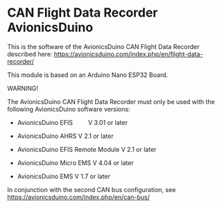 # CAN Flight Data Recorder AvionicsDuino

This is the software of the AvionicsDuino CAN Flight Data Recorder described here: https://avionicsduino.com/index.php/en/flight-data-recorder/

This module is based on an Arduino Nano ESP32 Board.

WARNING!

The AvionicsDuino CAN Flight Data Recorder must only be used with the following AvionicsDuino software versions:

- AvionicsDuino EFIS&nbsp;&nbsp;&nbsp;&nbsp; &nbsp;&nbsp;&nbsp;&nbsp;V 3.01 or later

- AvionicsDuino AHRS                 V 2.1 or later

- AvionicsDuino EFIS Remote Module   V 2.1 or later

- AvionicsDuino Micro EMS            V 4.04 or later

- AvionicsDuino EMS                  V 1.7 or later


In conjunction with the second CAN bus configuration, see https://avionicsduino.com/index.php/en/can-bus/
